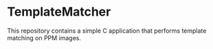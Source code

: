 # TemplateMatcher
This repository contains a simple C application that performs template matching on PPM images.
